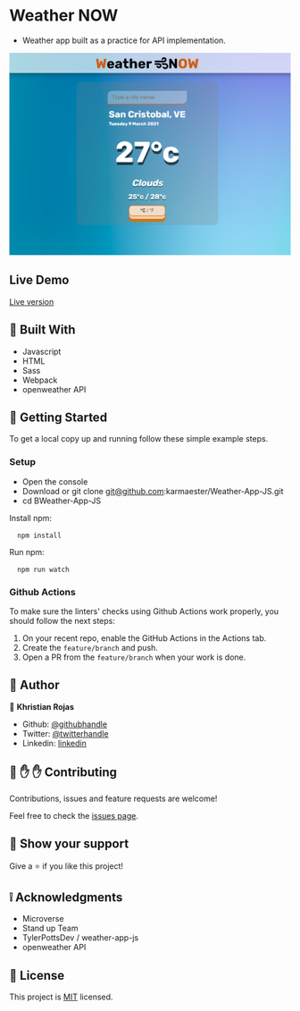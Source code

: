 # Weather NOW

- Weather app built as a practice for API implementation.

![screenshot](src/images/screenshot.png)

## Live Demo

[Live version](https://karmaester.github.io/Restaurant-JS/)

## :hammer: Built With

- Javascript
- HTML
- Sass
- Webpack
- openweather API

## :construction_worker: Getting Started

To get a local copy up and running follow these simple example steps.

### Setup

- Open the console
- Download or git clone git@github.com:karmaester/Weather-App-JS.git
- cd BWeather-App-JS

Install npm:

```
  npm install
```

Run npm:

```
  npm run watch
```

### Github Actions

To make sure the linters' checks using Github Actions work properly, you should follow the next steps:

1. On your recent repo, enable the GitHub Actions in the Actions tab.
2. Create the `feature/branch` and push.
3. Open a PR from the `feature/branch` when your work is done.

## :bust_in_silhouette: Author

👤 **Khristian Rojas**

- Github: [@githubhandle](https://github.com/karmaester)
- Twitter: [@twitterhandle](https://twitter.com/karmaendlich)
- Linkedin: [linkedin](https://www.linkedin.com/in/khristian-rojas/)

## 🤝 :raised_hand: :raised_hand: Contributing

Contributions, issues and feature requests are welcome!

Feel free to check the [issues page](https://github.com/karmaester/Weather-App-JS/issues).

## :muscle: Show your support

Give a ⭐️ if you like this project!

## :grey_exclamation: Acknowledgments

- Microverse
- Stand up Team
- TylerPottsDev / weather-app-js
- openweather API

## 📝 License

This project is [MIT](https://opensource.org/licenses/MIT) licensed.
